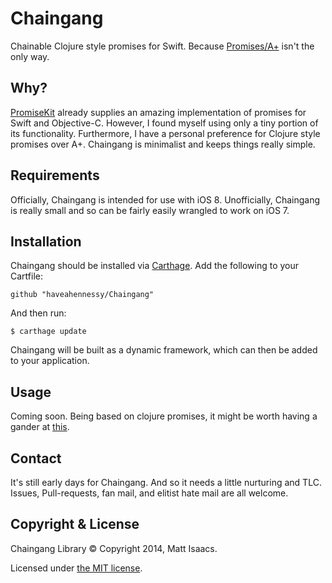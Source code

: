 # Chaingang

Chainable Clojure style promises for Swift.
Because [Promises/A+](https://promisesaplus.com/) isn't the only way.

## Why?

[PromiseKit](https://github.com/mxcl/PromiseKit) already supplies an amazing implementation of promises for Swift and Objective-C. However, I found myself using only a tiny portion of its functionality. Furthermore, I have a personal preference for Clojure style promises over A+. Chaingang is minimalist and keeps things really simple.

## Requirements

Officially, Chaingang is intended for use with iOS 8.
Unofficially, Chaingang is really small and so can be fairly easily wrangled to work on iOS 7.

## Installation

Chaingang should be installed via [Carthage](https://github.com/Carthage/Carthage).
Add the following to your Cartfile:
```
github "haveahennessy/Chaingang"
```

And then run:
```
$ carthage update
```

Chaingang will be built as a dynamic framework, which can then be added to your application.

## Usage

Coming soon. Being based on clojure promises, it might be worth having a gander at [this](https://clojuredocs.org/clojure.core/promise).

## Contact

It's still early days for Chaingang. And so it needs a little nurturing and TLC. Issues, Pull-requests, fan mail, and elitist hate mail are all welcome.

## Copyright & License

Chaingang Library © Copyright 2014, Matt Isaacs.

Licensed under [the MIT license](LICENSE).

